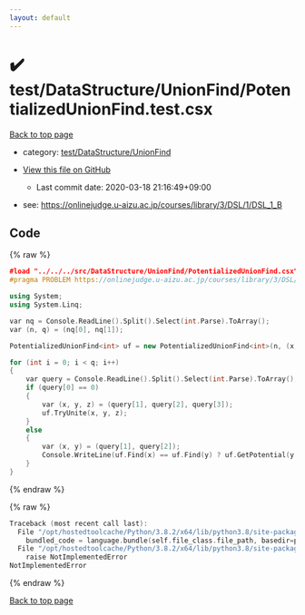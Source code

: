 ```yaml
---
layout: default
---
```


<!-- mathjax config similar to math.stackexchange -->
<script type="text/javascript" async
  src="https://cdnjs.cloudflare.com/ajax/libs/mathjax/2.7.5/MathJax.js?config=TeX-MML-AM_CHTML">
</script>
<script type="text/x-mathjax-config">
  MathJax.Hub.Config({
    TeX: { equationNumbers: { autoNumber: "AMS" }},
    tex2jax: {
      inlineMath: [ ['$','$'] ],
      processEscapes: true
    },
    "HTML-CSS": { matchFontHeight: false },
    displayAlign: "left",
    displayIndent: "2em"
  });
</script>

<script type="text/javascript" src="https://cdnjs.cloudflare.com/ajax/libs/jquery/3.4.1/jquery.min.js"></script>
<script src="https://cdn.jsdelivr.net/npm/jquery-balloon-js@1.1.2/jquery.balloon.min.js" integrity="sha256-ZEYs9VrgAeNuPvs15E39OsyOJaIkXEEt10fzxJ20+2I=" crossorigin="anonymous"></script>
<script type="text/javascript" src="../../../../assets/js/copy-button.js"></script>
<link rel="stylesheet" href="../../../../assets/css/copy-button.css" />


# :heavy_check_mark: test/DataStructure/UnionFind/PotentializedUnionFind.test.csx

<a href="../../../../index.html">Back to top page</a>

* category: <a href="../../../../index.html#33e5eccf684d6653f8b65b9ad5a4655d">test/DataStructure/UnionFind</a>
* <a href="{{ site.github.repository_url }}/blob/master/test/DataStructure/UnionFind/PotentializedUnionFind.test.csx">View this file on GitHub</a>
    - Last commit date: 2020-03-18 21:16:49+09:00


* see: <a href="https://onlinejudge.u-aizu.ac.jp/courses/library/3/DSL/1/DSL_1_B">https://onlinejudge.u-aizu.ac.jp/courses/library/3/DSL/1/DSL_1_B</a>


## Code

<a id="unbundled"></a>
{% raw %}
```cpp
﻿#load "../../../src/DataStructure/UnionFind/PotentializedUnionFind.csx"
#pragma PROBLEM https://onlinejudge.u-aizu.ac.jp/courses/library/3/DSL/1/DSL_1_B

using System;
using System.Linq;

var nq = Console.ReadLine().Split().Select(int.Parse).ToArray();
var (n, q) = (nq[0], nq[1]);

PotentializedUnionFind<int> uf = new PotentializedUnionFind<int>(n, (x, y) => x + y, x => -x, 0);

for (int i = 0; i < q; i++)
{
    var query = Console.ReadLine().Split().Select(int.Parse).ToArray();
    if (query[0] == 0)
    {
        var (x, y, z) = (query[1], query[2], query[3]);
        uf.TryUnite(x, y, z);
    }
    else
    {
        var (x, y) = (query[1], query[2]);
        Console.WriteLine(uf.Find(x) == uf.Find(y) ? uf.GetPotential(y, x).ToString() : "?");
    }
}

```
{% endraw %}

<a id="bundled"></a>
{% raw %}
```cpp
Traceback (most recent call last):
  File "/opt/hostedtoolcache/Python/3.8.2/x64/lib/python3.8/site-packages/onlinejudge_verify/docs.py", line 340, in write_contents
    bundled_code = language.bundle(self.file_class.file_path, basedir=pathlib.Path.cwd())
  File "/opt/hostedtoolcache/Python/3.8.2/x64/lib/python3.8/site-packages/onlinejudge_verify/languages/csharpscript.py", line 110, in bundle
    raise NotImplementedError
NotImplementedError

```
{% endraw %}

<a href="../../../../index.html">Back to top page</a>

